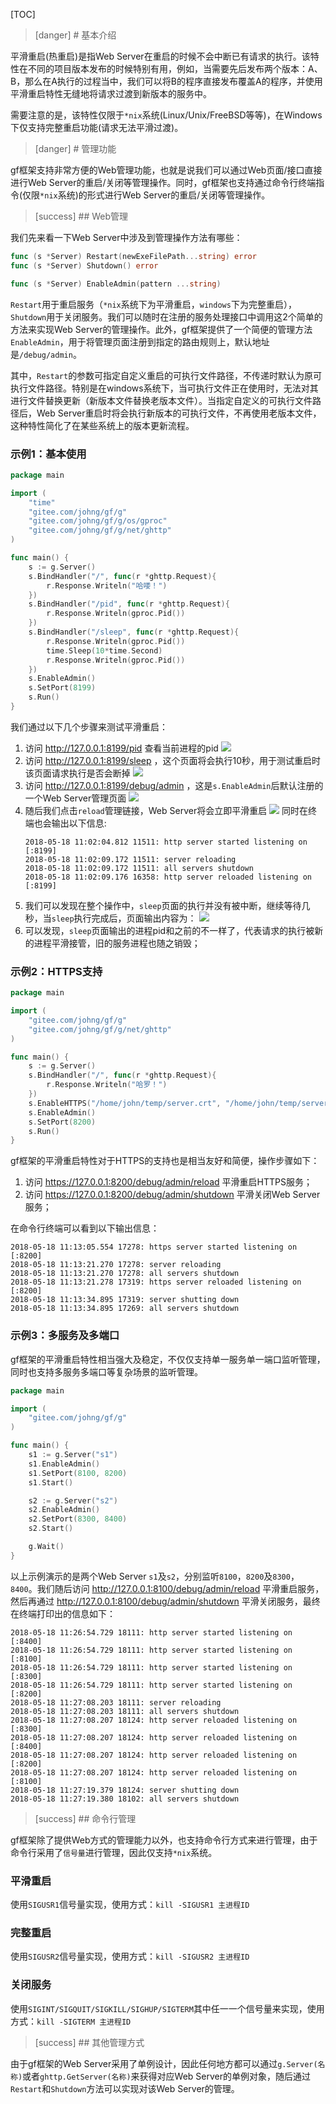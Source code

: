
[TOC]


>[danger] # 基本介绍

平滑重启(热重启)是指Web Server在重启的时候不会中断已有请求的执行。该特性在不同的项目版本发布的时候特别有用，例如，当需要先后发布两个版本：A、B，那么在A执行的过程当中，我们可以将B的程序直接发布覆盖A的程序，并使用平滑重启特性无缝地将请求过渡到新版本的服务中。

需要注意的是，该特性仅限于```*nix```系统(Linux/Unix/FreeBSD等等)，在Windows下仅支持完整重启功能(请求无法平滑过渡)。

>[danger] # 管理功能

gf框架支持非常方便的Web管理功能，也就是说我们可以通过Web页面/接口直接进行Web Server的重启/关闭等管理操作。同时，gf框架也支持通过命令行终端指令(仅限```*nix```系统)的形式进行Web Server的重启/关闭等管理操作。


>[success] ## Web管理

我们先来看一下Web Server中涉及到管理操作方法有哪些：
```go
func (s *Server) Restart(newExeFilePath...string) error
func (s *Server) Shutdown() error

func (s *Server) EnableAdmin(pattern ...string)
```
```Restart```用于重启服务（```*nix```系统下为平滑重启，```windows```下为完整重启），```Shutdown```用于关闭服务。我们可以随时在注册的服务处理接口中调用这2个简单的方法来实现Web Server的管理操作。此外，gf框架提供了一个简便的管理方法```EnableAdmin```，用于将管理页面注册到指定的路由规则上，默认地址是```/debug/admin```。

其中，```Restart```的参数可指定自定义重启的可执行文件路径，不传递时默认为原可执行文件路径。特别是在windows系统下，当可执行文件正在使用时，无法对其进行文件替换更新（新版本文件替换老版本文件）。当指定自定义的可执行文件路径后，Web Server重启时将会执行新版本的可执行文件，不再使用老版本文件，这种特性简化了在某些系统上的版本更新流程。

### 示例1：基本使用
```go
package main

import (
    "time"
    "gitee.com/johng/gf/g"
    "gitee.com/johng/gf/g/os/gproc"
    "gitee.com/johng/gf/g/net/ghttp"
)

func main() {
    s := g.Server()
    s.BindHandler("/", func(r *ghttp.Request){
        r.Response.Writeln("哈喽！")
    })
    s.BindHandler("/pid", func(r *ghttp.Request){
        r.Response.Writeln(gproc.Pid())
    })
    s.BindHandler("/sleep", func(r *ghttp.Request){
        r.Response.Writeln(gproc.Pid())
        time.Sleep(10*time.Second)
        r.Response.Writeln(gproc.Pid())
    })
    s.EnableAdmin()
    s.SetPort(8199)
    s.Run()
}
```
我们通过以下几个步骤来测试平滑重启：
1. 访问 http://127.0.0.1:8199/pid 查看当前进程的pid
	![](images/Selection_999144.png)
3. 访问 http://127.0.0.1:8199/sleep ，这个页面将会执行10秒，用于测试重启时该页面请求执行是否会断掉
	![](images/Selection_999145.png)
5. 访问 http://127.0.0.1:8199/debug/admin ，这是```s.EnableAdmin```后默认注册的一个Web Server管理页面
	![](images/Selection_999146.png)
7. 随后我们点击```reload```管理链接，Web Server将会立即平滑重启
	![](images/Selection_999147.png)
    同时在终端也会输出以下信息:
    ```shell
    2018-05-18 11:02:04.812 11511: http server started listening on [:8199]
    2018-05-18 11:02:09.172 11511: server reloading
    2018-05-18 11:02:09.172 11511: all servers shutdown
    2018-05-18 11:02:09.176 16358: http server reloaded listening on [:8199]
    ```
6. 我们可以发现在整个操作中，```sleep```页面的执行并没有被中断，继续等待几秒，当```sleep```执行完成后，页面输出内容为：
	![](images/Selection_999148.png)
8. 可以发现，```sleep```页面输出的进程pid和之前的不一样了，代表请求的执行被新的进程平滑接管，旧的服务进程也随之销毁；

### 示例2：HTTPS支持

```go
package main

import (
    "gitee.com/johng/gf/g"
    "gitee.com/johng/gf/g/net/ghttp"
)

func main() {
    s := g.Server()
    s.BindHandler("/", func(r *ghttp.Request){
        r.Response.Writeln("哈罗！")
    })
    s.EnableHTTPS("/home/john/temp/server.crt", "/home/john/temp/server.key")
    s.EnableAdmin()
    s.SetPort(8200)
    s.Run()
}
```
gf框架的平滑重启特性对于HTTPS的支持也是相当友好和简便，操作步骤如下：
1. 访问 https://127.0.0.1:8200/debug/admin/reload 平滑重启HTTPS服务；
2. 访问 https://127.0.0.1:8200/debug/admin/shutdown 平滑关闭Web Server服务；

在命令行终端可以看到以下输出信息：
```shell
2018-05-18 11:13:05.554 17278: https server started listening on [:8200]
2018-05-18 11:13:21.270 17278: server reloading
2018-05-18 11:13:21.270 17278: all servers shutdown
2018-05-18 11:13:21.278 17319: https server reloaded listening on [:8200]
2018-05-18 11:13:34.895 17319: server shutting down
2018-05-18 11:13:34.895 17269: all servers shutdown
```
### 示例3：多服务及多端口
gf框架的平滑重启特性相当强大及稳定，不仅仅支持单一服务单一端口监听管理，同时也支持多服务多端口等复杂场景的监听管理。
```go
package main

import (
    "gitee.com/johng/gf/g"
)

func main() {
    s1 := g.Server("s1")
    s1.EnableAdmin()
    s1.SetPort(8100, 8200)
    s1.Start()

    s2 := g.Server("s2")
    s2.EnableAdmin()
    s2.SetPort(8300, 8400)
    s2.Start()

    g.Wait()
}
```
以上示例演示的是两个Web Server ```s1```及```s2```，分别监听```8100```，```8200```及```8300```，```8400```。我们随后访问 http://127.0.0.1:8100/debug/admin/reload 平滑重启服务，然后再通过 http://127.0.0.1:8100/debug/admin/shutdown 平滑关闭服务，最终在终端打印出的信息如下：
```shell
2018-05-18 11:26:54.729 18111: http server started listening on [:8400]
2018-05-18 11:26:54.729 18111: http server started listening on [:8100]
2018-05-18 11:26:54.729 18111: http server started listening on [:8300]
2018-05-18 11:26:54.729 18111: http server started listening on [:8200]
2018-05-18 11:27:08.203 18111: server reloading
2018-05-18 11:27:08.203 18111: all servers shutdown
2018-05-18 11:27:08.207 18124: http server reloaded listening on [:8300]
2018-05-18 11:27:08.207 18124: http server reloaded listening on [:8400]
2018-05-18 11:27:08.207 18124: http server reloaded listening on [:8200]
2018-05-18 11:27:08.207 18124: http server reloaded listening on [:8100]
2018-05-18 11:27:19.379 18124: server shutting down
2018-05-18 11:27:19.380 18102: all servers shutdown
```

>[success] ## 命令行管理

gf框架除了提供Web方式的管理能力以外，也支持命令行方式来进行管理，由于命令行采用了```信号量```进行管理，因此仅支持```*nix```系统。

### 平滑重启
使用```SIGUSR1```信号量实现，使用方式：```kill -SIGUSR1 主进程ID```


### 完整重启
使用```SIGUSR2```信号量实现，使用方式：```kill -SIGUSR2 主进程ID```

### 关闭服务
使用```SIGINT/SIGQUIT/SIGKILL/SIGHUP/SIGTERM```其中任一一个信号量来实现，使用方式：```kill -SIGTERM 主进程ID```

>[success] ## 其他管理方式

由于gf框架的Web Server采用了单例设计，因此任何地方都可以通过```g.Server(名称)```或者```ghttp.GetServer(名称)```来获得对应Web Server的单例对象，随后通过```Restart```和```Shutdown```方法可以实现对该Web Server的管理。










